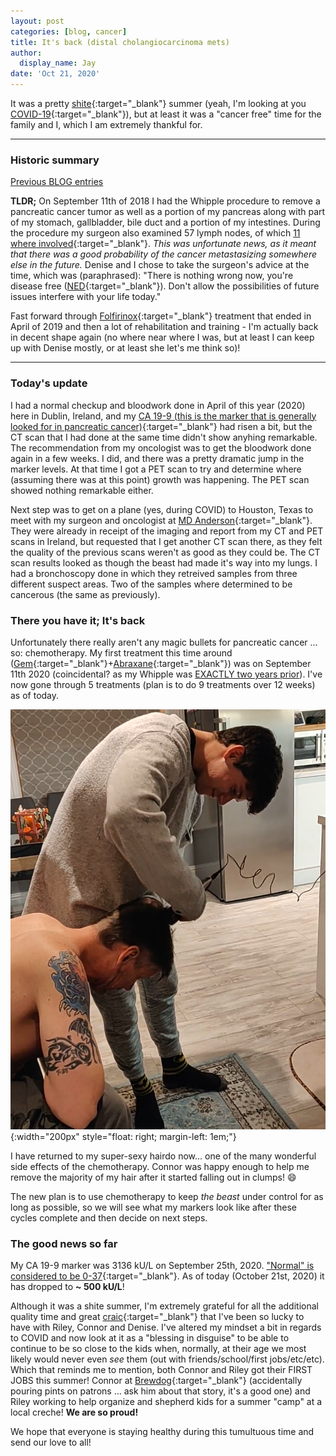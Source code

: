 ```yaml
---
layout: post
categories: [blog, cancer]
title: It's back (distal cholangiocarcinoma mets)
author:
  display_name: Jay
date: 'Oct 21, 2020'
---
```


It was a pretty [shite](https://www.urbandictionary.com/define.php?term=shite){:target="_blank"} summer (yeah, I'm looking at you [COVID-19](https://news.google.com/covid19/map){:target="_blank"}), but at least it was a "cancer free" time for the family and I, which I am extremely thankful for.

---

### Historic summary

[Previous BLOG entries](/category/cancer)

**TLDR;**  On September 11th of 2018 I had the Whipple procedure to remove a pancreatic cancer tumor as well as a portion of my pancreas along with part of my stomach, gallbladder, bile duct and a portion of my intestines.  During the procedure my surgeon also examined 57 lymph nodes, of which [11 where involved](/assets/lymph_node_involvement.png){:target="_blank"}.  _This was unfortunate news, as it meant that there was a good probability of the cancer metastasizing somewhere else in the future._  Denise and I chose to take the surgeon's advice at the time, which was (paraphrased): "There is nothing wrong now, you're disease free ([NED](https://en.wikipedia.org/wiki/No_Evidence_of_Disease){:target="_blank"}).  Don't allow the possibilities of future issues interfere with your life today."

Fast forward through [Folfirinox](https://en.wikipedia.org/wiki/FOLFIRINOX){:target="_blank"} treatment that ended in April of 2019 and then a lot of rehabilitation and training - I'm actually back in decent shape again (no where near where I was, but at least I can keep up with Denise mostly, or at least she let's me think so)!

---

### Today's update

I had a normal checkup and bloodwork done in April of this year (2020) here in Dublin, Ireland, and my [CA 19-9 (this is the marker that is generally looked for in pancreatic cancer)](https://en.wikipedia.org/wiki/CA19-9){:target="_blank"} had risen a bit, but the CT scan that I had done at the same time didn't show anyhing remarkable.  The recommendation from my oncologist was to get the bloodwork done again in a few weeks.  I did, and there was a pretty dramatic jump in the marker levels.  At that time I got a PET scan to try and determine where (assuming there was at this point) growth was happening.  The PET scan showed nothing remarkable either.

Next step was to get on a plane (yes, during COVID) to Houston, Texas to meet with my surgeon and oncologist at [MD Anderson](https://www.mdanderson.org/){:target="_blank"}.  They were already in receipt of the imaging and report from my CT and PET scans in Ireland, but requested that I get another CT scan there, as they felt the quality of the previous scans weren't as good as they could be.  The CT scan results looked as though the beast had made it's way into my lungs.  I had a bronchoscopy done in which they retreived samples from three different suspect areas.  Two of the samples where determined to be cancerous (the same as previously).

### There you have it; It's back

Unfortunately there really aren't any magic bullets for pancreatic cancer ... so: chemotherapy.  My first treatment this time around ([Gem](https://en.wikipedia.org/wiki/Gemcitabine){:target="_blank"}+[Abraxane](https://en.wikipedia.org/wiki/Protein-bound_paclitaxel){:target="_blank"}) was on September 11th 2020 (coincidental? as my Whipple was [EXACTLY two years prior](/2018/09/11/surgery-is-on)).  I've now gone through 5 treatments (plan is to do 9 treatments over 12 weeks) as of today.

![Run fast hair](/assets/chemo_hair_removal.png){:width="200px" style="float: right; margin-left: 1em;"}

I have returned to my super-sexy hairdo now... one of the many wonderful side effects of the chemotherapy.  Connor was happy enough to help me remove the majority of my hair after it started falling out in clumps! 😄

The new plan is to use chemotherapy to keep _the beast_ under control for as long as possible, so we will see what my markers look like after these cycles complete and then decide on next steps.

### The good news so far

My CA 19-9 marker was 3136 kU/L on September 25th, 2020.  ["Normal" is considered to be 0-37](https://www.pancan.org/facing-pancreatic-cancer/diagnosis/ca19-9/#results){:target="_blank"}.  As of today (October 21st, 2020) it has dropped to **~ 500 kU/L**!

Although it was a shite summer, I'm extremely grateful for all the additional quality time and great [craic](https://www.urbandictionary.com/define.php?term=Craic){:target="_blank"} that I've been so lucky to have with Riley, Connor and Denise.  I've altered my mindset a bit in regards to COVID and now look at it as a "blessing in disguise" to be able to continue to be so close to the kids when, normally, at their age we most likely would never even _see_ them (out with friends/school/first jobs/etc/etc).  Which that reminds me to mention, both Connor and Riley got their FIRST JOBS this summer!  Connor at [Brewdog](https://www.brewdog.com/uk/bars/global/dublinoutpost){:target="_blank"} (accidentally pouring pints on patrons ... ask him about that story, it's a good one) and Riley working to help organize and shepherd kids for a summer "camp" at a local creche!  **We are so proud!**

We hope that everyone is staying healthy during this tumultuous time and send our love to all!
